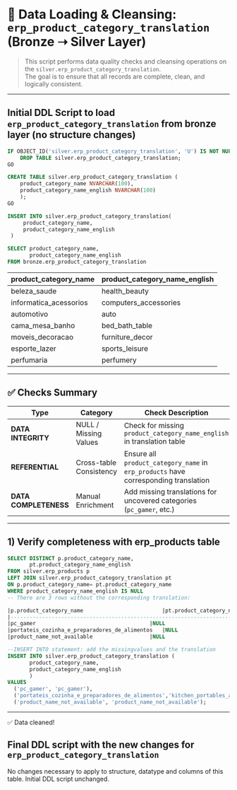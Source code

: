 # 🧹 Data Loading & Cleansing: `erp_product_category_translation` (Bronze ➝ Silver Layer)


> This script performs data quality checks and cleansing operations on the `silver.erp_product_category_translation`.  
> The goal is to ensure that all records are complete, clean, and logically consistent.

---
## Initial DDL Script to load `erp_product_category_translation` from bronze layer (no structure changes)
```sql
IF OBJECT_ID('silver.erp_product_category_translation', 'U') IS NOT NULL
	DROP TABLE silver.erp_product_category_translation;
GO

CREATE TABLE silver.erp_product_category_translation (
	product_category_name NVARCHAR(100),
	product_category_name_english NVARCHAR(100)
	);
GO

INSERT INTO silver.erp_product_category_translation(
	 product_category_name,
	 product_category_name_english
 )

SELECT product_category_name,
       product_category_name_english
FROM bronze.erp_product_category_translation
```
| product_category_name | product_category_name_english |
|-----------------------|-------------------------------|
| beleza_saude          | health_beauty                 |
| informatica_acessorios| computers_accessories         |
| automotivo            | auto                          |
| cama_mesa_banho       | bed_bath_table                |
| moveis_decoracao      | furniture_decor               |
| esporte_lazer         | sports_leisure                |
| perfumaria            | perfumery                     |

---

## ✅ Checks Summary


| Type                  | Category                  | Check Description                                                                   |
|-----------------------|---------------------------|-------------------------------------------------------------------------------------|
| **DATA INTEGRITY**    | NULL / Missing Values     | Check for missing `product_category_name_english` in translation table              |
| **REFERENTIAL**       | Cross-table Consistency   | Ensure all `product_category_name` in `erp_products` have corresponding translation |
| **DATA COMPLETENESS** | Manual Enrichment         | Add missing translations for uncovered categories (`pc_gamer`, etc.)                |


---

## 1) Verify completeness with erp_products table
```sql
SELECT DISTINCT p.product_category_name,
	   pt.product_category_name_english
FROM silver.erp_products p
LEFT JOIN silver.erp_product_category_translation pt
ON p.product_category_name= pt.product_category_name
WHERE product_category_name_english IS NULL
-- There are 3 rows without the corresponding translation:

|p.product_category_name                         |pt.product_category_name_english|
|---------------------------------------------------------------------------------|
|pc_gamer	                                 |NULL                            |
|portateis_cozinha_e_preparadores_de_alimentos   |NULL                            |
|product_name_not_available	                 |NULL                            |

--INSERT INTO statement: add the missingvalues and the translation
INSERT INTO silver.erp_product_category_translation (
	   product_category_name,
	   product_category_name_english
	   )
VALUES
  ('pc_gamer', 'pc_gamer'),
  ('portateis_cozinha_e_preparadores_de_alimentos','kitchen_portables_and_food_processors'),
  ('product_name_not_available', 'product_name_not_available');
```
---
✅ Data cleaned!

## Final DDL script with the new changes for `erp_product_category_translation`
No changes necessary to apply to structure, datatype and columns of this table. Initial DDL script unchanged.

